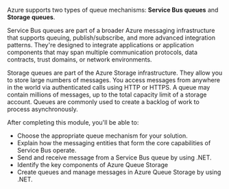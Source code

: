 Azure supports two types of queue mechanisms: **Service Bus queues** and **Storage queues**.

Service Bus queues are part of a broader Azure messaging infrastructure that supports queuing, publish/subscribe, and more advanced integration patterns. They're designed to integrate applications or application components that may span multiple communication protocols, data contracts, trust domains, or network environments.

Storage queues are part of the Azure Storage infrastructure. They allow you to store large numbers of messages. You access messages from anywhere in the world via authenticated calls using HTTP or HTTPS. A queue may contain millions of messages, up to the total capacity limit of a storage account. Queues are commonly used to create a backlog of work to process asynchronously.

After completing this module, you'll be able to:

* Choose the appropriate queue mechanism for your solution.
* Explain how the messaging entities that form the core capabilities of Service Bus operate.
* Send and receive message from a Service Bus queue by using .NET.
* Identify the key components of Azure Queue Storage
* Create queues and manage messages in Azure Queue Storage by using .NET.

